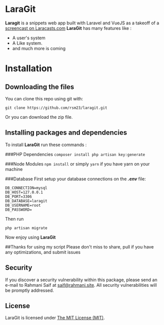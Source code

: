 LaraGit
===============

**Laragit** is a snippets web app built with Laravel and VueJS as a takeoff of a [screencast on Laracasts.com](https://laracasts.com/series/how-do-i/episodes/13)
**LaraGit** has many features like : 
* A user's system
* A Like system.
* and much more is coming


# Installation
## Downloading the files
You can clone this repo using git with:

`git clone https://github.com/rsm23/laragit.git`

Or you can download the zip file.

## Installing packages and dependencies
To install **LaraGit** run these commands :

###PHP Dependencies
`composer install
php artisan key:generate`

###Node Modules
`npm install` or simply `yarn` if you have yarn on your machine

###Database
First setup your database connections on the _**.env**_ file:

    DB_CONNECTION=mysql
    DB_HOST=127.0.0.1
    DB_PORT=3306
    DB_DATABASE=laragit
    DB_USERNAME=root
    DB_PASSWORD=
    
Then run

`php artisan migrate`


Now enjoy using **LaraGit**

##Thanks for using my script
Please don't miss to share, pull if you have any optimizations, and submit issues

## Security

If you discover a security vulnerability within this package, please send an e-mail to Rahmani Saif at saif@rahmani.site. All security vulnerabilities will be promptly addressed.


## License

LaraGit is licensed under [The MIT License (MIT)](LICENSE).
